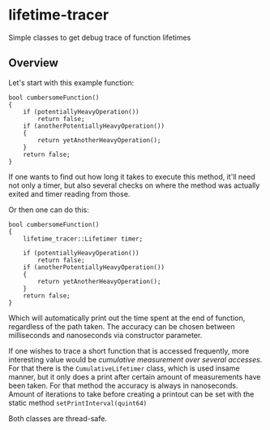 # lifetime-tracer
Simple classes to get debug trace of function lifetimes

## Overview
Let's start with this example function:

```
bool cumbersomeFunction()
{
    if (potentiallyHeavyOperation())
        return false;
    if (anotherPotentiallyHeavyOperation())
    {
        return yetAnotherHeavyOperation();
    }
    return false;
}
```

If one wants to find out how long it takes to execute this method, it'll need not only a timer, but also several checks on where the method was actually exited and timer reading from those.

Or then one can do this:

```
bool cumbersomeFunction()
{
    lifetime_tracer::Lifetimer timer;
    
    if (potentiallyHeavyOperation())
        return false;
    if (anotherPotentiallyHeavyOperation())
    {
        return yetAnotherHeavyOperation();
    }
    return false;
}
```

Which will automatically print out the time spent at the end of function, regardless of the path taken. The accuracy can be chosen between milliseconds and nanoseconds via constructor parameter.

If one wishes to trace a short function that is accessed frequently, more interesting value would be *cumulative measurement over several accesses*. For that there is the `CumulativeLifetimer` class, which is used insame manner, but it only does a print after certain amount of measurements have been taken. For that method the accuracy is always in nanoseconds. Amount of iterations to take before creating a printout can be set with the static method `setPrintInterval(quint64)`

Both classes are thread-safe.

